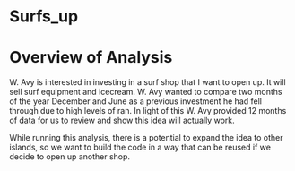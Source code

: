 # Surfs_up

# Overview of Analysis

W. Avy is interested in investing in a surf shop that I want to open up. It will sell surf equipment and icecream. W. Avy wanted to compare two months of the year December and June as a previous investment he had fell through due to high levels of ran. In light of this W. Avy provided 12 months of data for us to review and show this idea will actually work.

While running this analysis, there is a potential to expand the idea to other islands, so we want to build the code in a way that can be reused if we decide to open up another shop.
